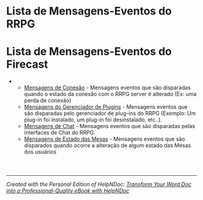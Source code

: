 # Lista de Mensagens-Eventos do RRPG

# Lista de Mensagens-Eventos do Firecast

* &nbsp;
  * [Mensagens de Conexão](<MensagensdeConexao.md>) - Mensagens eventos que são disparadas quando o estado da conexão com o RRPG server é alterado (Ex: uma perda de conexão)
  * [Mensagens do Gerenciador de Plugins](<MensagensdoGerenciadordePlugins.md>) - Mensagens eventos que são disparadas pelo gerenciador de plug-ins do RRPG (Exemplo: Um plug-in foi instalado, um plug-in foi desinstalado, etc..).
  * [Mensagens de Chat](<MensagensdeChat.md>) - Mensagens eventos que são disparadas pelas interfaces de Chat do RRPG.
  * [Mensagens de Estado das Mesas](<MensagensdeEstadodasMesas.md>) - Mensagens eventos que são disparados quando ocorre a alteração de algum estado das Mesas dos usuários

&nbsp;

### 
***
_Created with the Personal Edition of HelpNDoc: [Transform Your Word Doc into a Professional-Quality eBook with HelpNDoc](<https://www.helpndoc.com/step-by-step-guides/how-to-convert-a-word-docx-file-to-an-epub-or-kindle-ebook/>)_
